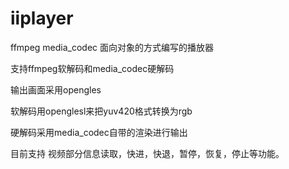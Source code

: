 # iiplayer
ffmpeg media_codec
面向对象的方式编写的播放器

支持ffmpeg软解码和media_codec硬解码

输出画面采用opengles 

软解码用openglesl来把yuv420格式转换为rgb

硬解码采用media_codec自带的渲染进行输出

目前支持 视频部分信息读取，快进，快退，暂停，恢复，停止等功能。


